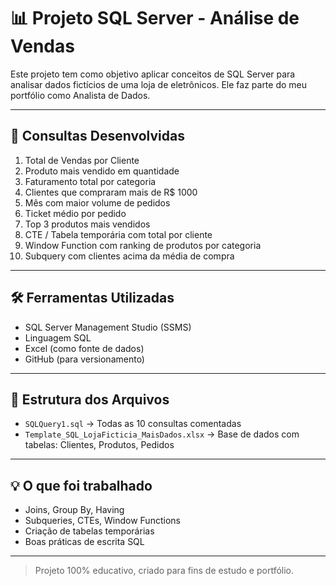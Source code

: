 
# 📊 Projeto SQL Server - Análise de Vendas

Este projeto tem como objetivo aplicar conceitos de SQL Server para analisar dados fictícios de uma loja de eletrônicos. Ele faz parte do meu portfólio como Analista de Dados.

---

## 🧾 Consultas Desenvolvidas

1. Total de Vendas por Cliente
2. Produto mais vendido em quantidade
3. Faturamento total por categoria
4. Clientes que compraram mais de R$ 1000
5. Mês com maior volume de pedidos
6. Ticket médio por pedido
7. Top 3 produtos mais vendidos
8. CTE / Tabela temporária com total por cliente
9. Window Function com ranking de produtos por categoria
10. Subquery com clientes acima da média de compra

---

## 🛠️ Ferramentas Utilizadas

- SQL Server Management Studio (SSMS)
- Linguagem SQL
- Excel (como fonte de dados)
- GitHub (para versionamento)

---

## 📂 Estrutura dos Arquivos

- `SQLQuery1.sql` → Todas as 10 consultas comentadas
- `Template_SQL_LojaFicticia_MaisDados.xlsx` → Base de dados com tabelas: Clientes, Produtos, Pedidos

---

## 💡 O que foi trabalhado

- Joins, Group By, Having
- Subqueries, CTEs, Window Functions
- Criação de tabelas temporárias
- Boas práticas de escrita SQL

---

> Projeto 100% educativo, criado para fins de estudo e portfólio.
